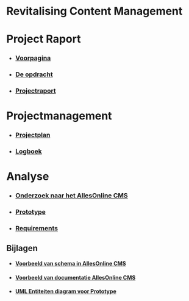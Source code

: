 # Revitalising Content Management

# Project Raport
* ### [Voorpagina](ProjectRaport/Voorpagina.md)
* ### [De opdracht](ProjectRaport/Opdracht.md)
* ### [Projectraport](ProjectRaport/ProjectRaport.md)

# Projectmanagement
* ### [Projectplan](Projectmanagement/Projectplan.md)
* ### [Logboek](Projectmanagement/Logboek.md)

# Analyse
* ### [Onderzoek naar het AllesOnline CMS](Analyse/OnderzoekNaarHetAOCms.md)
* ### [Prototype](Analyse/Prototype.md)
* ### [Requirements](Analyse/Requirements.md)

## Bijlagen
* #### [Voorbeeld van schema in AllesOnline CMS](Bijlagen/VoorbeeldAllesOnlineCmsSchema.md)
* #### [Voorbeeld van documentatie AllesOnline CMS](Bijlagen/VoorbeeldVanDocumentatieAllesOnlineCMS.md)
* #### [UML Entiteiten diagram voor Prototype](Bijlagen/UmlEntiteitenDiagramPrototype.md)